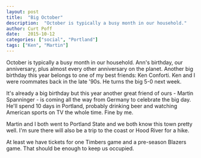 ```yaml
---
layout: post
title:  "Big October"
description:  "October is typically a busy month in our household."
author: Curt Poff
date:   2015-10-12
categories: ["social", "Portland"]
tags: ["Ken", "Martin"]
---
```


October is typically a busy month in our household. Ann's birthday, our anniversary, plus almost every other anniversary on the planet. Another big birthday this year belongs to one of my best friends: Ken Conforti. Ken and I were roommates back in the late '90s. He turns the big 5-0 next week.

<!--more-->

It's already a big birthday but this year another great friend of ours - Martin Spanninger - is coming all the way from Germany to celebrate the big day. He'll spend 10 days in Portland, probably drinking beer and watching American sports on TV the whole time. Fine by me.

Martin and I both went to Portland State and we both know this town pretty well. I'm sure there will also be a trip to the coast or Hood River for a hike.

At least we have tickets for one Timbers game and a pre-season Blazers game. That should be enough to keep us occupied.
